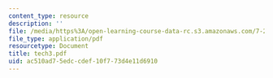 ```yaml
---
content_type: resource
description: ''
file: /media/https%3A/open-learning-course-data-rc.s3.amazonaws.com/7-28-molecular-biology-spring-2005/ac510ad75edccdef10f773d4e11d6910_tech3.pdf
file_type: application/pdf
resourcetype: Document
title: tech3.pdf
uid: ac510ad7-5edc-cdef-10f7-73d4e11d6910
---
```

